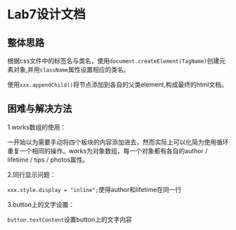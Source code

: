 # Lab7设计文档


## 整体思路

根据css文件中的标签名与类名，使用`document.createElement(TagName)`创建元素对象,并用`className`属性设置相应的类名。

使用`xxx.appendChild()`将节点添加到各自的父类element,构成最终的html文档。

## 困难与解决方法

1.works数组的使用：

一开始以为需要手动将四个板块的内容添加进去，然而实际上可以化简为使用循环重复一个相同的操作。works为对象数组，每一个对象都有各自的author / lifetime / tips / photos属性。

2.同行显示问题：

`xxx.style.display = "inline";`使得author和lifetime在同一行

3.button上的文字设置：

`button.textContent`设置button上的文字内容



